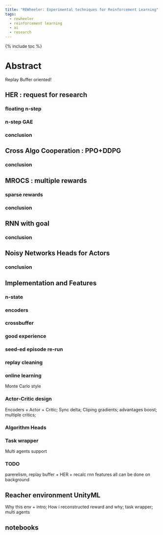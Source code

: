 ```yaml
---
title: "REWheeler: Experimental techniques for Reinforcement Learning"
tags:
  - rewheeler
  - reinforcement learning
  - ai
  - research
---
```


{% include toc %}

# Abstract

Replay Buffer oriented!

## HER : request for research
### floating n-step
### n-step GAE
### conclusion

## Cross Algo Cooperation : PPO+DDPG
### conclusion

## MROCS : multiple rewards
### sparse rewards
### conclusion

## RNN with goal
### conclusion

## Noisy Networks Heads for Actors
### conclusion

## Implementation and Features
### n-state
### encoders
### crossbuffer
### good experience
### seed-ed episode re-run
### replay cleaning
### online learning
Monte Carlo style
### Actor-Critic design
Encoders + Actor + Critic; Sync delta; Cliping gradients; advantages boost;
multiple critics;
### Algorithm Heads
### Task wrapper
Multi agents support
### TODO
parerelism, replay buffer + HER + recalc rnn features all can be done on background

## Reacher environment UnityML
Why this env + intro; How i reconstructed reward and why; task wrapper; multi agents

## notebooks
